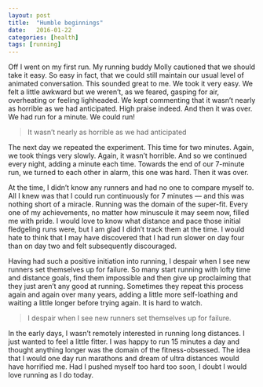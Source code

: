 ```yaml
---
layout: post
title:  "Humble beginnings"
date:   2016-01-22
categories: [health]
tags: [running]
---
```


Off I went on my first run. My running buddy Molly cautioned that we should take it easy. So easy in fact, that we could still maintain our usual level of animated conversation. This sounded great to me. We took it very easy.
We felt a little awkward but we weren’t, as we feared, gasping for air, overheating or feeling lighheaded. We kept commenting that it wasn’t nearly as horrible as we had anticipated. High praise indeed. And then it was over. We had run for a minute. We could run!


> It wasn’t nearly as horrible as we had anticipated

The next day we repeated the experiment. This time for two minutes. Again, we took things very slowly. Again, it wasn’t horrible. And so we continued every night, adding a minute each time. Towards the end of our 7-minute run, we turned to each other in alarm, this one was hard. Then it was over.

At the time, I didn’t know any runners and had no one to compare myself to. All I knew was that I could run continuously for 7 minutes — and this was nothing short of a miracle. Running was the domain of the super-fit. Every one of my achievements, no matter how minuscule it may seem now, filled me with pride.
I would love to know what distance and pace those initial fledgeling runs were, but I am glad I didn’t track them at the time. I would hate to think that I may have discovered that I had run slower on day four than on day two and felt subsequently discouraged.

Having had such a positive initiation into running, I despair when I see new runners set themselves up for failure. So many start running with lofty time and distance goals, find them impossible and then give up proclaiming that they just aren’t any good at running. Sometimes they repeat this process again and again over many years, adding a little more self-loathing and waiting a little longer before trying again. It is hard to watch.

> I despair when I see new runners set themselves up for failure.

In the early days, I wasn’t remotely interested in running long distances. I just wanted to feel a little fitter. I was happy to run 15 minutes a day and thought anything longer was the domain of the fitness-obsessed. The idea that I would one day run marathons and dream of ultra distances would have horrified me. Had I pushed myself too hard too soon, I doubt I would love running as I do today.
